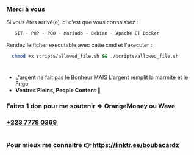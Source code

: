 
 ###    Merci à vous                                              
  Si vous êtes arrivé(e) ici c'est que vous connaissez :        
 ```bash
    GIT - PHP - POO - Mariadb - Debian - Apache ET Docker
 ```
  Rendez le ficher executable avec cette cmd et l'executer :                                                                  
 ```bash
   chmod +x scripts/allowed_file.sh && ./scripts/allowed_file.sh
 ```
 # 
 - L'argent ne fait pas le Bonheur MAIS L'argent remplit la marmite et le Frigo
 - **Ventres Pleins, People Content 🙂**
 ###  Faites 1 don pour me soutenir => **OrangeMoney** ou **Wave**       
 ### [+223 7778 0369](tel:+22377780369)
 #                                                                
 ### Pour mieux me connaitre 👉 https://linktr.ee/boubacardz 
 
